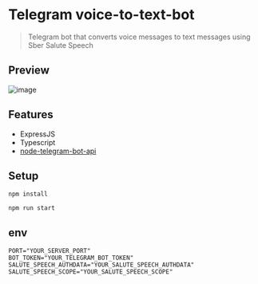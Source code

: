 # Telegram voice-to-text-bot

> Telegram bot that converts voice messages to text messages using Sber Salute Speech

## Preview

![image](src/assets/images/preview.png)

## Features

- ExpressJS
- Typescript
- [node-telegram-bot-api](https://www.npmjs.com/package/node-telegram-bot-api)

## Setup

```
npm install
```

```
npm run start
```

## env

```
PORT="YOUR_SERVER_PORT"
BOT_TOKEN="YOUR_TELEGRAM_BOT_TOKEN"
SALUTE_SPEECH_AUTHDATA="YOUR_SALUTE_SPEECH_AUTHDATA"
SALUTE_SPEECH_SCOPE="YOUR_SALUTE_SPEECH_SCOPE"
```
